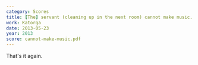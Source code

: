 ```yaml
---
category: Scores
title: [The] servant (cleaning up in the next room) cannot make music.
work: Katorga
date: 2013-05-23
year: 2013
score: cannot-make-music.pdf
---
```


That's it again.

